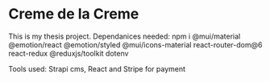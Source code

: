 ﻿# Creme de la Creme 
 This is my thesis project. 
 Dependanices needed:
 npm i @mui/material @emotion/react @emotion/styled @mui/icons-material react-router-dom@6 react-redux @reduxjs/toolkit dotenv 

Tools used:
Strapi cms, React and Stripe for payment
